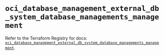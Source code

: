 # `oci_database_management_external_db_system_database_managements_management`

Refer to the Terraform Registry for docs: [`oci_database_management_external_db_system_database_managements_management`](https://registry.terraform.io/providers/oracle/oci/6.18.0/docs/resources/database_management_external_db_system_database_managements_management).
